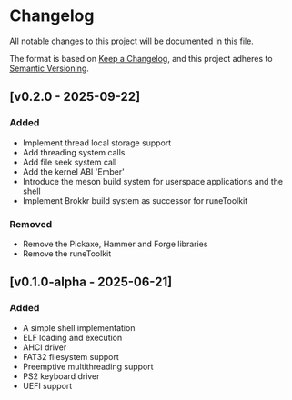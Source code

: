 # Changelog

All notable changes to this project will be documented in this file.

The format is based on [Keep a Changelog](https://keepachangelog.com/en/1.1.0/),
and this project adheres to [Semantic Versioning](https://semver.org/spec/v2.0.0.html).

## [v0.2.0 - 2025-09-22]

### Added 

- Implement thread local storage support
- Add threading system calls
- Add file seek system call
- Add the kernel ABI 'Ember'
- Introduce the meson build system for userspace applications and the shell
- Implement Brokkr build system as successor for runeToolkit

### Removed

- Remove the Pickaxe, Hammer and Forge libraries
- Remove the runeToolkit

## [v0.1.0-alpha - 2025-06-21]

### Added

- A simple shell implementation
- ELF loading and execution
- AHCI driver
- FAT32 filesystem support
- Preemptive multithreading support
- PS2 keyboard driver
- UEFI support
